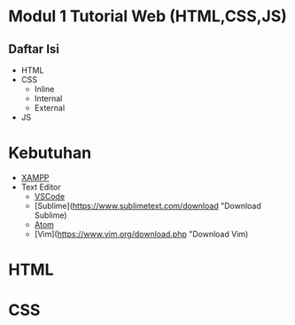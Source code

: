 # Modul 1 Tutorial Web (HTML,CSS,JS)
## Daftar Isi

- HTML
- CSS
  + Inline
  + Internal
  + External
- JS

# Kebutuhan
- [XAMPP](https://www.apachefriends.org/index.html "Download XAMPP")
- Text Editor 
  + [VSCode](https://code.visualstudio.com/ "Download VSCode")
  + [Sublime](https://www.sublimetext.com/download "Download Sublime)
  + [Atom](https://atom.io/ "Download atom")
  + [Vim](https://www.vim.org/download.php "Download Vim) 
  

# HTML

# CSS


